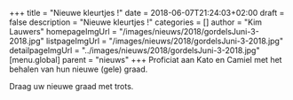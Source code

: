 +++
title = "Nieuwe kleurtjes !"
date = 2018-06-07T21:24:03+02:00
draft = false
description = "Nieuwe kleurtjes !"
categories = []
author = "Kim Lauwers"
homepageImgUrl = "/images/nieuws/2018/gordelsJuni-3-2018.jpg"
listpageImgUrl = "/images/nieuws/2018/gordelsJuni-3-2018.jpg"
detailpageImgUrl = "../images/nieuws/2018/gordelsJuni-3-2018.jpg"
[menu.global]
    parent = "nieuws"
+++
Proficiat aan Kato en Camiel met het behalen van hun nieuwe (gele) graad.

Draag uw nieuwe graad met trots.
